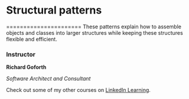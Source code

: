 # Structural patterns
======================
These patterns explain how to assemble objects and classes into larger structures while keeping these structures flexible and efficient.

### Instructor

**Richard Goforth**

_Software Architect and Consultant_

Check out some of my other courses on [LinkedIn Learning](https://www.linkedin.com/learning/instructors/richard-goforth).